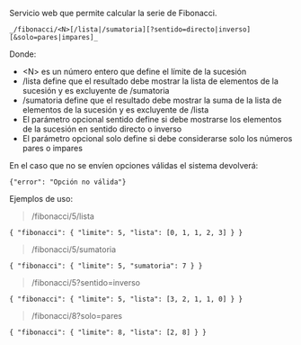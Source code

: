 Servicio web que permite calcular la serie de Fibonacci.

`_/fibonacci/<N>[/lista|/sumatoria][?sentido=directo|inverso][&solo=pares|impares]_`

Donde:

- \<N> es un número entero que define el límite de la sucesión 
- /lista define que el resultado debe mostrar la lista de elementos de la sucesión y es excluyente de /sumatoria
- /sumatoria define que el resultado debe mostrar la suma de la lista de elementos de la sucesión y es excluyente de /lista
- El parámetro opcional sentido define si debe mostrarse los elementos de la sucesión en sentido directo o inverso
- El parámetro opcional solo define si debe considerarse solo los números pares o impares

En el caso que no se envíen opciones válidas el sistema devolverá:

`{"error": "Opción no válida"}`

Ejemplos de uso:

>/fibonacci/5/lista 

`{ "fibonacci": { "limite": 5, "lista": [0, 1, 1, 2, 3] } }`
>/fibonacci/5/sumatoria

`{ "fibonacci": { "limite": 5, "sumatoria": 7 } }`
>/fibonacci/5?sentido=inverso

`{ "fibonacci": { "limite": 5, "lista": [3, 2, 1, 1, 0] } }`
>/fibonacci/8?solo=pares

`{ "fibonacci": { "limite": 8, "lista": [2, 8] } }`